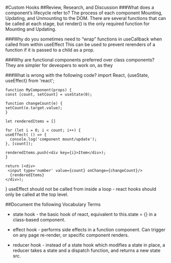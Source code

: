 #Custom Hooks
##Review, Research, and Discussion
###What does a component’s lifecycle refer to?
The process of each component Mounting, Updating, and Unmounting to the DOM. There are several functions that can be called at each stage, but render() is the only required function for Mounting and Updating.

###Why do you sometimes need to “wrap” functions in useCallback when called from within useEffect
This can be used to prevent rerenders of a function if it is passed to a child as a prop.

###Why are functional components preferred over class components?
They are simpler for deveopers to work on, as they

###What is wrong with the following code?
import React, {useState, useEffect} from 'react';

    function MyComponent(props) {
    const [count, setCount] = useState(0);

    function changeCount(e) {
    setCount(e.target.value);
    }

    let renderedItems = []

    for (let i = 0; i < count; i++) {
    useEffect( () => {
      console.log('component mount/update');
    }, [count]);

    renderedItems.push(<div key={i}>Item</div>);
    }

    return (<div>
     <input type='number' value={count} onChange={changeCount}/>
      {renderedItems}
    </div>);
}
useEffect should not be called from inside a loop - react hooks should only be called at the top level.

##Document the following Vocabulary Terms
* state hook - the basic hook of react, equivalent to this.state = {} in a class-based component.

* effect hook - performs side effects in a function component. Can trigger on any page re-render, or specific component renders.

* reducer hook - instead of a state hook which modifies a state in place, a reducer takes a state and a dispatch function, and returns a new state src.

